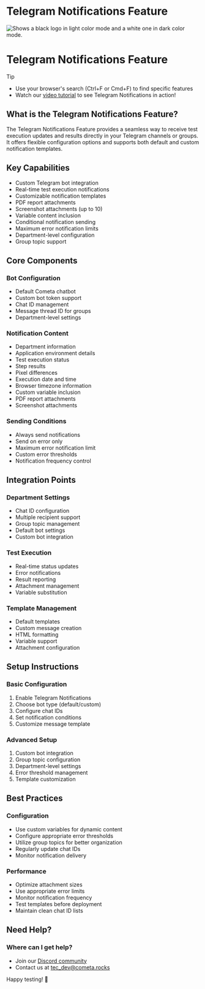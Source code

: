 # Telegram Notifications Feature

<picture>
  <source media="(prefers-color-scheme: dark)" srcset="https://raw.githubusercontent.com/cometa-rocks/cometa_documentation/main/img/logos/COMETAROCKS_LogoEslog_Y_W.png">
  <source media="(prefers-color-scheme: light)" srcset="https://raw.githubusercontent.com/cometa-rocks/cometa_documentation/main/img/logos/COMETAROCKS_LogoEslog_Y_B.png">
  <img alt="Shows a black logo in light color mode and a white one in dark color mode." src="https://raw.githubusercontent.com/cometa-rocks/cometa_documentation/main/img/logos/COMETAROCKS_LogoEslog_Y_B.png">
</picture>

# Telegram Notifications Feature

> [!TIP]
> - Use your browser's search (Ctrl+F or Cmd+F) to find specific features
> - Watch our <a href="https://www.youtube.com/watch?v=j-hTiwg5o30" target="_blank">video tutorial</a> to see Telegram Notifications in action!

## What is the Telegram Notifications Feature?
The Telegram Notifications Feature provides a seamless way to receive test execution updates and results directly in your Telegram channels or groups. It offers flexible configuration options and supports both default and custom notification templates.

## Key Capabilities
- Custom Telegram bot integration
- Real-time test execution notifications
- Customizable notification templates
- PDF report attachments
- Screenshot attachments (up to 10)
- Variable content inclusion
- Conditional notification sending
- Maximum error notification limits
- Department-level configuration
- Group topic support

## Core Components

### Bot Configuration
- Default Cometa chatbot
- Custom bot token support
- Chat ID management
- Message thread ID for groups
- Department-level settings

### Notification Content
- Department information
- Application environment details
- Test execution status
- Step results
- Pixel differences
- Execution date and time
- Browser timezone information
- Custom variable inclusion
- PDF report attachments
- Screenshot attachments

### Sending Conditions
- Always send notifications
- Send on error only
- Maximum error notification limit
- Custom error thresholds
- Notification frequency control

## Integration Points

### Department Settings
- Chat ID configuration
- Multiple recipient support
- Group topic management
- Default bot settings
- Custom bot integration

### Test Execution
- Real-time status updates
- Error notifications
- Result reporting
- Attachment management
- Variable substitution

### Template Management
- Default templates
- Custom message creation
- HTML formatting
- Variable support
- Attachment configuration

## Setup Instructions

### Basic Configuration
1. Enable Telegram Notifications
2. Choose bot type (default/custom)
3. Configure chat IDs
4. Set notification conditions
5. Customize message template

### Advanced Setup
1. Custom bot integration
2. Group topic configuration
3. Department-level settings
4. Error threshold management
5. Template customization

## Best Practices

### Configuration
- Use custom variables for dynamic content
- Configure appropriate error thresholds
- Utilize group topics for better organization
- Regularly update chat IDs
- Monitor notification delivery

### Performance
- Optimize attachment sizes
- Use appropriate error limits
- Monitor notification frequency
- Test templates before deployment
- Maintain clean chat ID lists

## Need Help?

### Where can I get help?
- Join our [Discord community](https://discord.gg/PUxt5bsRej)
- Contact us at [tec_dev@cometa.rocks](mailto:tec_dev@cometa.rocks)

Happy testing! 🚀 